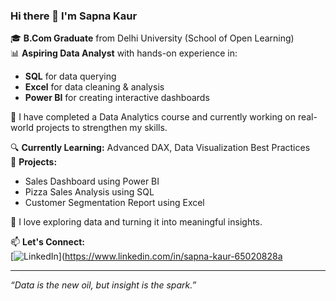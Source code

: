 ### Hi there 👋 I'm Sapna Kaur

🎓 **B.Com Graduate** from Delhi University (School of Open Learning)  
📊 **Aspiring Data Analyst** with hands-on experience in:

- **SQL** for data querying  
- **Excel** for data cleaning & analysis  
- **Power BI** for creating interactive dashboards  

💼 I have completed a Data Analytics course and currently working on real-world projects to strengthen my skills.

🔍 **Currently Learning:** Advanced DAX, Data Visualization Best Practices  
📁 **Projects:**  
- Sales Dashboard using Power BI  
- Pizza Sales Analysis using SQL  
- Customer Segmentation Report using Excel

🌱 I love exploring data and turning it into meaningful insights.  

📫 **Let's Connect:**  
[![LinkedIn](https://img.shields.io/badge/LinkedIn-blue?style=flat&logo=linkedin)](https://www.linkedin.com/in/sapna-kaur-65020828a 

---

_“Data is the new oil, but insight is the spark.”_

